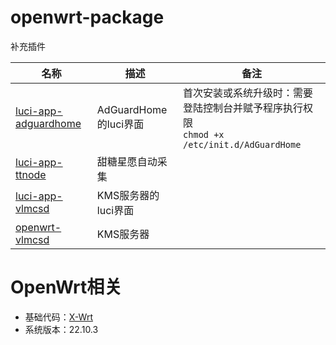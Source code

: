 # openwrt-package
补充插件

|名称|描述|备注|
|----|----|----|
|[luci-app-adguardhome](https://github.com/rufengsuixing/luci-app-adguardhome.git)|AdGuardHome的luci界面|首次安装或系统升级时：需要登陆控制台并赋予程序执行权限<br/>```chmod +x /etc/init.d/AdGuardHome```|
|[luci-app-ttnode](https://github.com/jerrykuku/luci-app-ttnode.git)|甜糖星愿自动采集||
|[luci-app-vlmcsd](https://github.com/cokebar/luci-app-vlmcsd.git)|KMS服务器的luci界面||
|[openwrt-vlmcsd](https://github.com/cokebar/openwrt-vlmcsd.git)|KMS服务器||


# OpenWrt相关
- 基础代码：[X-Wrt](https://github.com/x-wrt/)
- 系统版本：22.10.3